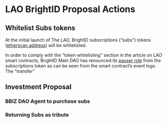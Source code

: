 # LAO BrightID Proposal Actions

## Whitelist Subs tokens
At the initial launch of The LAO, BrightID subscriptions (“subs”) tokens ([etherscan address](https://etherscan.io/token/0x61CEAc48136d6782DBD83c09f51E23514D12470a)) will be whitelisted.

In order to comply with the “token whitelisting” section in the article on LAO smart contracts, BrightID Main DAO has renounced its [pauser role](https://github.com/BrightID/Sponsorship-Subscriptions-SmartContracts/blob/master/node_modules/openzeppelin-solidity/contracts/access/roles/PauserRole.sol) from the subscriptions token as can be seen from the smart contract’s event logs. The "transfer"

## Investment Proposal

### BBIZ DAO Agent to purchase subs

### Returning Subs as tribute
